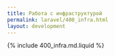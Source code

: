 ```yaml
---
title: Работа с инфраструктурой
permalink: laravel/400_infra.html
layout: development
---
```


{% include 400_infra.md.liquid %}
